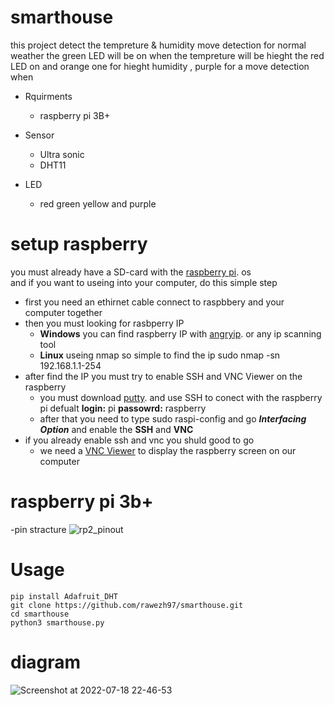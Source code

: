 # smarthouse
this project detect the tempreture &amp; humidity move detection
for normal weather the green LED will be on
when the tempreture will be hieght the red LED on
and orange one for hieght humidity , purple for a move detection when  


-  Rquirments  
      - raspberry pi 3B+  
       
-  Sensor  
    - Ultra sonic  
    - DHT11  
-  LED  
    - red green yellow and purple  

# setup raspberry
  you must already have a SD-card with the [raspberry pi](https://www.raspberrypi.com/software/). os  
  and if you want to useing into your computer, do this simple step  
  - first you need an ethirnet cable connect to raspbbery and your computer together  
  - then you must looking for rasbperry IP 
    - **Windows** you can find raspberry IP with [angryip](https://angryip.org/). or any ip scanning tool
    - **Linux** useing nmap so simple to find the ip sudo nmap -sn 192.168.1.1-254 
  - after find the IP you must try to enable SSH and VNC Viewer on the raspberry 
    - you must download [putty](https://www.putty.org/). and use SSH to conect with  the raspberry pi defualt **login:** pi **passowrd:** raspberry
    - after that you need to type  sudo raspi-config  and go ***Interfacing Option***  and enable the **SSH** and **VNC**
   - if you already enable ssh and vnc you shuld good to go 
     - we need a [VNC Viewer](https://www.realvnc.com/en/connect/download/viewer/) to display the raspberry screen on our computer

# raspberry pi 3b+
-pin stracture
![rp2_pinout](https://user-images.githubusercontent.com/92225352/179687331-94c14ac3-fad1-423b-a775-70f0dfac6d48.png)


# Usage 
```
pip install Adafruit_DHT
git clone https://github.com/rawezh97/smarthouse.git
cd smarthouse
python3 smarthouse.py
```



# diagram 
![Screenshot at 2022-07-18 22-46-53](https://user-images.githubusercontent.com/92225352/179686109-ca3d37f9-fb05-4681-892d-0982539c4755.png)
